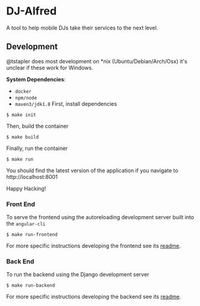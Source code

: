 # DJ-Alfred

A tool to help mobile DJs take their services to the next level.

## Development

@tstapler does most development on \*nix (Ubuntu/Debian/Arch/Osx) it's unclear if these work for Windows.

**System Dependencies**:
 - `docker`
 - `npm/node`
 - `maven3/jdk1.8`
First, install dependencies

```shell
$ make init
```

Then, build the container

```shell
$ make build
```

Finally, run the container

```shell
$ make run
```

You should find the latest version of the application if you navigate to http://localhost:8001

Happy Hacking!


### Front End

To serve the frontend using the autoreloading development server built into the `angular-cli`

```shell
$ make run-frontend
```

For more specific instructions developing the frontend see its [readme](frontend/README.md).

### Back End
To run the backend using the Django development server

```shell
$ make run-backend
```

For more specific instructions developing the backend see its [readme](backend/README.md).
